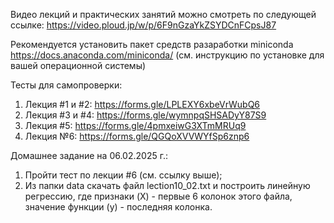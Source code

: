 
Видео лекций и практических занятий можно смотреть по следующей ссылке:
https://video.ploud.jp/w/p/6F9nGzaYkZSYDCnFCpsJ87


Рекомендуется установить пакет средств разаработки miniconda
https://docs.anaconda.com/miniconda/
(см. инструкцию по установке для вашей операционной системы)

Тесты для самопроверки:
1. Лекция #1 и #2: https://forms.gle/LPLEXY6xbeVrWubQ6
2. Лекция #3 и #4: https://forms.gle/wymnpqSHSADyY87S9
3. Лекция #5: https://forms.gle/4pmxeiwG3XTmMRUq9
4. Лекция №6: https://forms.gle/QGQoXVVWYfSp6znp6

Домашнее задание на 06.02.2025 г.:

1. Пройти тест по лекции #6 (см. ссылку выше);
2. Из папки data скачать файл lection10_02.txt и построить линейную регрессию, где признаки (X) - первые 6 колонок этого файла, значение функции (y) - последняя колонка.
